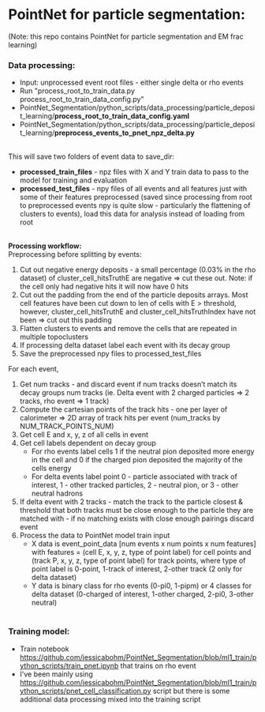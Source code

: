 <h1>PointNet for particle segmentation:</h1>
(Note: this repo contains PointNet for particle segmentation and EM frac learning) </br>

<h3>Data processing:</h3> 

* Input: unprocessed event root files - either single delta or rho events
* Run "process_root_to_train_data.py process_root_to_train_data_config.py"
* PointNet_Segmentation/python_scripts/data_processing/particle_deposit_learning/<b>process_root_to_train_data_config.yaml</b>
* PointNet_Segmentation/python_scripts/data_processing/particle_deposit_learning/<b>preprocess_events_to_pnet_npz_delta.py</b></br></br>

This will save two folders of event data to save_dir:
* <b>processed_train_files</b> - npz files with X and Y train data to pass to the model for training and evaluation
* <b>processed_test_files</b> - npy files of all events and all features just with some of their features preprocessed  (saved since processing from root to preprocessed events npy is quite slow - particularly the flattening of clusters to events), load this data for analysis instead of loading from root<br><br>

<b>Processing workflow:</b></br>
Preprocessing before splitting by events:
1. Cut out negative energy deposits - a small percentage (0.03% in the rho dataset) of cluster_cell_hitsTruthE are negative => cut these out. Note: if the cell only had negative hits it will now have 0 hits
2. Cut out the padding from the end of the particle deposits arrays. Most cell features have been cut down to len of cells with E > threshold, however, cluster_cell_hitsTruthE and cluster_cell_hitsTruthIndex have not been => cut out this padding 
3. Flatten clusters to events and remove the cells that are repeated in multiple topoclusters
4. If processing delta dataset label each event with its decay group
5. Save the preprocessed npy files to processed_test_files
	
For each event, 
1. Get num tracks - and discard event if num tracks doesn’t match its decay groups num tracks (ie. Delta event with 2 charged particles => 2 tracks, rho event => 1 track)
2. Compute the cartesian points of the track hits - one per layer of calorimeter => 2D array of track hits per event (num_tracks by NUM_TRACK_POINTS_NUM)
3. Get cell E and x, y, z of all cells in event
4. Get cell labels dependent on decay group
    * For rho events label cells 1 if the neutral pion deposited more energy in the cell and 0 if the charged pion deposited the majority of the cells energy
    * For delta events label point 0 - particle associated with track of interest, 1 - other tracked particles, 2 - neutral pion, or 3 - other neutral hadrons
5. If delta event with 2 tracks - match the track to the particle closest & threshold that both tracks must be close enough to the particle they are matched with - if no matching exists with close enough pairings discard event
6. Process the data to PointNet model train input
    * X data is event_point_data [num events x num points x num features] with features = (cell E, x, y, z, type of point label) for cell points and (track P, x, y, z, type of point label) for track points, where type of point label is 0-point, 1-track of interest, 2-other track (2 only for delta dataset)
    * Y data is binary class for rho events (0-pi0, 1-pipm) or 4 classes for delta dataset (0-charged of interest, 1-other charged, 2-pi0, 3-other neutral)<br><br>

<h3>Training model:</h3>

* Train notebook https://github.com/jessicabohm/PointNet_Segmentation/blob/ml1_train/python_scripts/train_pnet.ipynb that trains on rho event
* I've been mainly using https://github.com/jessicabohm/PointNet_Segmentation/blob/ml1_train/python_scripts/pnet_cell_classification.py script but there is some additional data processing mixed into the training script
